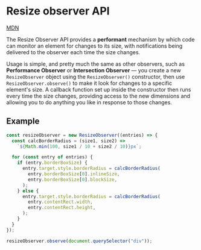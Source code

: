# Resize observer API

[MDN](https://developer.mozilla.org/en-US/docs/Web/API/Resize_Observer_API)

The Resize Observer API provides a __performant__ mechanism by which code can monitor an element for changes to its size, with notifications being delivered to the observer each time the size changes.

Usage is simple, and pretty much the same as other observers, such as __Performance Observer__ or __Intersection Observer__ — you create a new `ResizeObserver` object using the `ResizeObserver()` constructor, then use `ResizeObserver.observe()` to make it look for changes to a specific element's size. A callback function set up inside the constructor then runs every time the size changes, providing access to the new dimensions and allowing you to do anything you like in response to those changes.

## Example

```js
const resizeObserver = new ResizeObserver((entries) => {
  const calcBorderRadius = (size1, size2) =>
    `${Math.min(100, size1 / 10 + size2 / 10)}px`;

  for (const entry of entries) {
    if (entry.borderBoxSize) {
      entry.target.style.borderRadius = calcBorderRadius(
        entry.borderBoxSize[0].inlineSize,
        entry.borderBoxSize[0].blockSize,
      );
    } else {
      entry.target.style.borderRadius = calcBorderRadius(
        entry.contentRect.width,
        entry.contentRect.height,
      );
    }
  }
});

resizeObserver.observe(document.querySelector("div"));
```